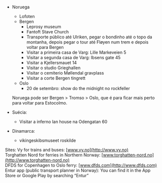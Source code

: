 - Noruega
	- Lofoten
	- Bergen
		- Leprosy museum
		- Fantoft Stave Church
		- Transporte público até Ulriken, pegar o bondinho até o topo da montanha, depois pegar o tour até Fløyen num trem e depois voltar para Bergen
		- Visitar a primeira casa de Varg: Lille Markeveien 5
		- Visitar a segunda casa de Varg: Ibsens gate 45
		- Visitar a Kjellersmauet 14
		- Visitar o studio Grieghallen
		- Visitar o cemiterio Møllendal gravplass
		- Visitar a corte Bergen tingrett
	- Oslo
		- 20 de setembro: show do the midnight no rockfeller
  
  Noruega pode ser Bergen > Tromso > Oslo, que é para ficar mais perto para voltar para Estocolmo.
- Suécia:
	- Visitar a inferno lan house na Odengatan 60

- Dinamarca:
	- vikingeskibsmuseet roskilde 


Sites:
Vy for trains and buses: [www.vy.no](http://www.vy.no)  
Torghatten Nord for ferries in Northern Norway: [www.torghatten-nord.no](http://www.torghatten-nord.no)  
DFDS for Copenhagen to Oslo ferry: [www.dfds.com](http://www.dfds.com)  
Entur app (public transport planner in Norway): You can find it in the App Store or Google Play by searching “Entur”